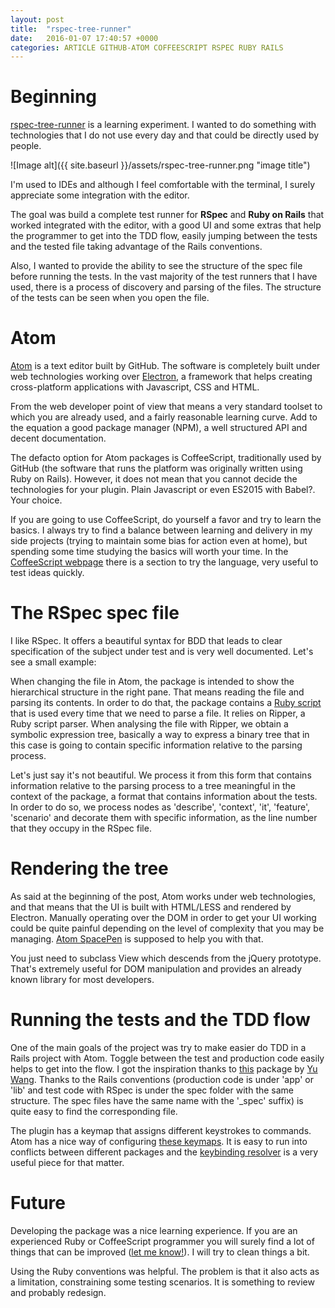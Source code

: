 ```yaml
---
layout: post
title:  "rspec-tree-runner"
date:   2016-01-07 17:40:57 +0000
categories: ARTICLE GITHUB-ATOM COFFEESCRIPT RSPEC RUBY RAILS
---
```


# Beginning
<a href="https://atom.io/packages/rspec-tree-runner" target='blank'>rspec-tree-runner</a> is a learning experiment. I wanted to do something with technologies that I do not use every day and that could be directly used by people.

![Image alt]({{ site.baseurl }}/assets/rspec-tree-runner.png "image title")

I'm used to IDEs and although I feel comfortable with the terminal, I surely appreciate some integration with the editor.

The goal was build a complete test runner for **RSpec** and **Ruby on Rails** that worked integrated with the editor, with a good UI and some extras that
help the programmer to get into the TDD flow, easily jumping between the tests and the tested file taking advantage of the Rails conventions.

Also, I wanted to provide the ability to see the structure of the spec file before running the tests. In the vast majority of the
test runners that I have used, there is a process of discovery and parsing of the files. The structure of the tests can be seen when you open the file.

# Atom
<a href="https://atom.io/" target='blank'>Atom</a> is a text editor built by GitHub. The software is completely built under web technologies working over <a href="https://github.com/atom/electron" target='blank'>Electron</a>,
a framework that helps creating cross-platform applications with Javascript, CSS and HTML.

From the web developer point of view that means a very standard toolset to which you are already used, and a fairly reasonable learning curve.
Add to the equation a good package manager (NPM), a well structured API and decent documentation.

The defacto option for Atom packages is CoffeeScript, traditionally used by GitHub (the software that runs the platform was originally written using Ruby on Rails). However, it does not mean that you cannot decide the technologies for your plugin. Plain Javascript or even ES2015 with Babel?. Your choice.

If you are going to use CoffeeScript, do yourself a favor and try to learn the basics. I always try to find a balance
between learning and delivery in my side projects (trying to maintain some bias for action even at home), but spending
some time studying the basics will worth your time. In the <a href="http://coffeescript.org/" target='blank'>CoffeeScript webpage</a> there
is a section to try the language, very useful to test ideas quickly.

# The RSpec spec file
I like RSpec. It offers a beautiful syntax for BDD that leads to clear specification of the subject under test and is very well documented. Let's see a small example:

<script src="https://gist.github.com/jacobmendoza/ab4eff3fc77f8699f2dc.js"></script>

When changing the file in Atom, the package is intended to show the hierarchical structure in the right pane. That means reading the file and parsing its contents.
In order to do that, the package contains a <a href="https://github.com/jacobmendoza/rspec-tree-runner/blob/master/spec-analyzer/spec_analyzer_script.rb" target='blank'>Ruby script</a> that is used every time that we need to parse a file.
It relies on Ripper, a Ruby script parser. When analysing the file with Ripper, we obtain a symbolic expression tree,
basically a way to express a binary tree that in this case is going to contain specific information relative to the parsing process.

<script src="https://gist.github.com/jacobmendoza/164c2c0a713be3ade49e.js"></script>

Let's just say it's not beautiful. We process it from this form that contains information relative to the parsing process
to a tree meaningful in the context of the package, a format that contains information about the tests. In order to do so, we process nodes as
'describe', 'context', 'it', 'feature', 'scenario' and decorate them with specific information, as the line number that they occupy
in the RSpec file.

# Rendering the tree
As said at the beginning of the post, Atom works under web technologies, and that means that the UI is built with HTML/LESS and rendered by Electron.
Manually operating over the DOM in order to get your UI working could be quite painful depending on the level of complexity that you may be managing. <a href="https://github.com/atom-archive/space-pen" target='blank'>Atom SpacePen</a> is supposed to help you with that.

You just need to subclass View which descends from the jQuery prototype. That's extremely useful for DOM manipulation and provides an already known library
for most developers.

# Running the tests and the TDD flow

One of the main goals of the project was try to make easier do TDD in a Rails project with Atom.
Toggle between the test and production code easily helps to get into the flow. I got the inspiration thanks
to <a href="https://github.com/wangyuhere/atom-rails-rspec">this</a> package by <a href="https://github.com/wangyuhere">Yu Wang</a>. Thanks to the
Rails conventions (production code is under 'app' or 'lib' and test code with RSpec is under the spec folder with the same structure. The spec files
have the same name with the '_spec' suffix) is quite easy to find the corresponding file.

The plugin has a keymap that assigns different keystrokes to commands. Atom has a nice way of configuring <a href="http://flight-manual.atom.io/behind-atom/sections/keymaps-in-depth/">these keymaps</a>.
It is easy to run into conflicts between different packages and the <a href="https://atom.io/packages/keybinding-resolver">keybinding resolver</a> is a very useful piece for that matter.

# Future

Developing the package was a nice learning experience. If you are an experienced Ruby or CoffeeScript programmer you will surely
find a lot of things that can be improved (<a href="https://github.com/jacobmendoza/rspec-tree-runner/issues" target='blank'>let me know!</a>). I will try to clean things a bit.

Using the Ruby conventions was helpful. The problem is that it also acts as a limitation, constraining some
testing scenarios. It is something to review and probably redesign.
